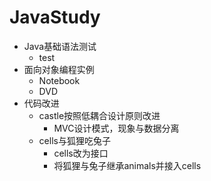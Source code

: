 # JavaStudy
* Java基础语法测试
    * test
* 面向对象编程实例
    * Notebook
    * DVD
* 代码改进
    * castle按照低耦合设计原则改进
        * MVC设计模式，现象与数据分离
    * cells与狐狸吃兔子
        * cells改为接口
        * 将狐狸与兔子继承animals并接入cells